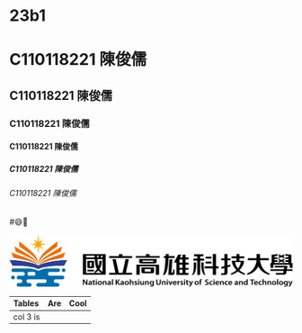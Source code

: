 # 23b1
# C110118221 陳俊儒
## C110118221 陳俊儒
### C110118221 陳俊儒
#### C110118221 陳俊儒
##### C110118221 陳俊儒
###### C110118221 陳俊儒

#😄🚴


![NKUST](高科大.png "高科大")

| Tables     |     Are   |    Cool    |
|:-----------|:---------:|-----------:|
|col 3 is
